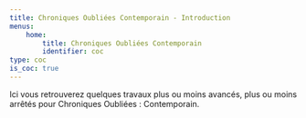 ```yaml
---
title: Chroniques Oubliées Contemporain - Introduction
menus:
    home:
        title: Chroniques Oubliées Contemporain
        identifier: coc
type: coc
is_coc: true
---
```


Ici vous retrouverez quelques travaux plus ou moins avancés, plus ou moins arrêtés pour Chroniques Oubliées : Contemporain.
